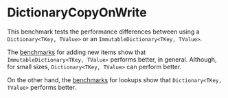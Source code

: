 # DictionaryCopyOnWrite

This benchmark tests the performance differences between using a `Dictionary<TKey, TValue>` or an `ImmutableDictionary<TKey, TValue>`.

The [benchmarks](DictionaryCopyOnWrite.Insert-report-github.md) for adding new items show that `ImmutableDictionary<TKey, TValue>` performs better, in general. Although, for small sizes, `Dictionary<TKey, TValue>` can perform better.

On the other hand, the [benchmarks](DictionaryCopyOnWrite.Lookup-report-github.md) for lookups show that `Dictionary<TKey, TValue>` performs better.
